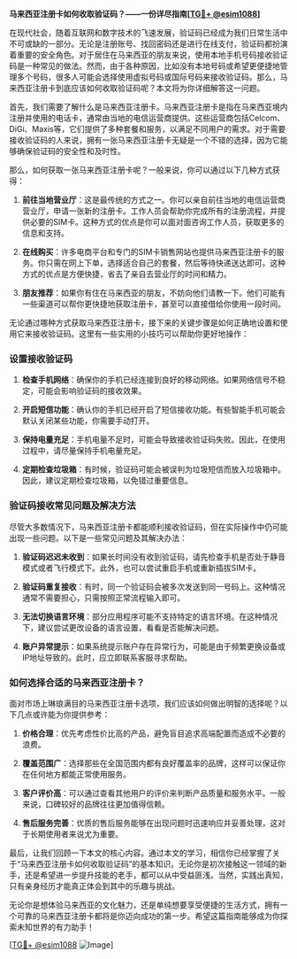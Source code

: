 **马来西亚注册卡如何收取验证码？——一份详尽指南[[TG💪+ @esim1088](https://t.me/s/esim1088)]**

在现代社会，随着互联网和数字技术的飞速发展，验证码已经成为我们日常生活中不可或缺的一部分。无论是注册账号、找回密码还是进行在线支付，验证码都扮演着重要的安全角色。对于居住在马来西亚的朋友来说，使用本地手机号码接收验证码是一种常见的做法。然而，由于各种原因，比如没有本地号码或希望更便捷地管理多个号码，很多人可能会选择使用虚拟号码或国际号码来接收验证码。那么，马来西亚注册卡到底应该如何收取验证码呢？本文将为你详细解答这一问题。

首先，我们需要了解什么是马来西亚注册卡。马来西亚注册卡是指在马来西亚境内注册并使用的电话卡，通常由当地的电信运营商提供。这些运营商包括Celcom、DiGi、Maxis等，它们提供了多种套餐和服务，以满足不同用户的需求。对于需要接收验证码的人来说，拥有一张马来西亚注册卡无疑是一个不错的选择，因为它能够确保验证码的安全性和及时性。

那么，如何获取一张马来西亚注册卡呢？一般来说，你可以通过以下几种方式获得：

1. **前往当地营业厅**：这是最传统的方式之一。你可以亲自前往当地的电信运营商营业厅，申请一张新的注册卡。工作人员会帮助你完成所有的注册流程，并提供必要的SIM卡。这种方式的优点是你可以面对面咨询工作人员，获取更多的信息和支持。

2. **在线购买**：许多电商平台和专门的SIM卡销售网站也提供马来西亚注册卡的服务。你只需在网上下单，选择适合自己的套餐，然后等待快递送达即可。这种方式的优点是方便快捷，省去了亲自去营业厅的时间和精力。

3. **朋友推荐**：如果你有住在马来西亚的朋友，不妨向他们请教一下。他们可能有一些渠道可以帮你更快捷地获取注册卡，甚至可以直接借给你使用一段时间。

无论通过哪种方式获取马来西亚注册卡，接下来的关键步骤是如何正确地设置和使用它来接收验证码。这里有一些实用的小技巧可以帮助你更好地操作：

### 设置接收验证码

1. **检查手机网络**：确保你的手机已经连接到良好的移动网络。如果网络信号不稳定，可能会影响验证码的接收效果。

2. **开启短信功能**：确认你的手机已经开启了短信接收功能。有些智能手机可能会默认关闭某些功能，你需要手动打开。

3. **保持电量充足**：手机电量不足时，可能会导致接收验证码失败。因此，在使用过程中，请尽量保持手机电量充足。

4. **定期检查垃圾箱**：有时候，验证码可能会被误判为垃圾短信而放入垃圾箱中。因此，建议定期检查垃圾箱，以免错过重要信息。

### 验证码接收常见问题及解决方法

尽管大多数情况下，马来西亚注册卡都能顺利接收验证码，但在实际操作中仍可能出现一些问题。以下是一些常见问题及其解决办法：

1. **验证码迟迟未收到**：如果长时间没有收到验证码，请先检查手机是否处于静音模式或者飞行模式下。此外，也可以尝试重启手机或重新插拔SIM卡。

2. **验证码重复接收**：有时，同一个验证码会被多次发送到同一号码上。这种情况通常不需要担心，只需按照正常流程输入即可。

3. **无法切换语言环境**：部分应用程序可能不支持特定的语言环境。在这种情况下，建议尝试更改设备的语言设置，看看是否能解决问题。

4. **账户异常提示**：如果系统提示账户存在异常行为，可能是由于频繁更换设备或IP地址导致的。此时，应立即联系客服寻求帮助。

### 如何选择合适的马来西亚注册卡？

面对市场上琳琅满目的马来西亚注册卡选项，我们应该如何做出明智的选择呢？以下几点或许能为你提供参考：

1. **价格合理**：优先考虑性价比高的产品，避免盲目追求高端配置而造成不必要的浪费。

2. **覆盖范围广**：选择那些在全国范围内都有良好覆盖率的品牌，这样可以保证你在任何地方都能正常使用服务。

3. **客户评价高**：可以通过查看其他用户的评价来判断产品质量和服务水平。一般来说，口碑较好的品牌往往更加值得信赖。

4. **售后服务完善**：优质的售后服务能够在出现问题时迅速响应并妥善处理，这对于长期使用者来说尤为重要。

最后，让我们回顾一下本文的核心内容。通过本文的学习，相信你已经掌握了关于“马来西亚注册卡如何收取验证码”的基本知识。无论你是初次接触这一领域的新手，还是希望进一步提升技能的老手，都可以从中受益匪浅。当然，实践出真知，只有亲身经历才能真正体会到其中的乐趣与挑战。

无论你是想体验马来西亚的文化魅力，还是单纯想要享受便捷的生活方式，拥有一个可靠的马来西亚注册卡都将是你迈向成功的第一步。希望这篇指南能够成为你探索未知世界的有力助手！

[[TG💪+ @esim1088](https://t.me/s/esim1088) ![Image](https://i.postimg.cc/4NQfJmqS/Snipaste-2025-05-13-00-14-12.png)]